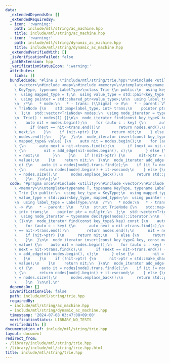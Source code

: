 ```yaml
---
data:
  _extendedDependsOn: []
  _extendedRequiredBy:
  - icon: ':warning:'
    path: include/mtl/string/ac_machine.hpp
    title: include/mtl/string/ac_machine.hpp
  - icon: ':warning:'
    path: include/mtl/string/dynamic_ac_machine.hpp
    title: include/mtl/string/dynamic_ac_machine.hpp
  _extendedVerifiedWith: []
  _isVerificationFailed: false
  _pathExtension: hpp
  _verificationStatusIcon: ':warning:'
  attributes:
    links: []
  bundledCode: "#line 2 \"include/mtl/string/trie.hpp\"\n#include <utility>\n#include\
    \ <vector>\n#include <map>\n#include <memory>\n\ntemplate<typename T, typename\
    \ KeyType, typename LabelType>\nclass Trie {\n public:\n  using key_type = KeyType;\n\
    \  using mapped_type = T;\n  using value_type = std::pair<key_type, mapped_type>;\n\
    \  using pointer = std::shared_ptr<value_type>;\n\n  using label_type = LabelType;\n\
    \n  /*\n   * node:\n   * - trans: (\\Sigma) -> V\n   * - parent: V\n   */\n  struct\
    \ TrieNode {\n    std::map<label_type, int> trans;\n    pointer ptr = nullptr;\n\
    \  };\n  std::vector<TrieNode> nodes;\n  using node_iterator = typename decltype(nodes)::iterator;\n\
    \n  Trie() : nodes(1) {}\n\n  node_iterator find(const key_type& key) const {\n\
    \    auto nit = nodes.begin();\n    for (auto c : key) {\n      auto next = nit->trans.find(c);\n\
    \      if (next == nit->trans.end())\n        return nodes.end();\n      nit =\
    \ next;\n    }\n    if (nit->ptr) {\n      return nit;\n    } else {\n      return\
    \ nodes.end();\n    }\n  }\n\n  node_iterator insert(const key_type& key, const\
    \ mapped_type& value) {\n    auto nit = nodes.begin();\n    for (auto c : key)\
    \ {\n      auto next = nit->trans.find(c);\n      if (next == nit->trans.end())\
    \ {\n        nit = add_edge(nit-nodes.begin(), c);\n      } else {\n        nit\
    \ = next;\n      }\n    }\n    if (!nit->ptr) {\n      nit->ptr = std::make_shared<value_type>(key,\
    \ value);\n    }\n    return nit;\n  }\n\n  node_iterator add_edge(int node, label_type\
    \ c) {\n    auto it = nodes[node].trans.find(c);\n    if (it != nodes[node].trans.end())\
    \ {\n      return nodes[node].begin() + it->second;\n    } else {\n      nodes[node].trans[c]\
    \ = nodes.size();\n      nodes.emplace_back();\n      return std::prev(nodes.end());\n\
    \    }\n  }\n\n};\n"
  code: "#pragma once\n#include <utility>\n#include <vector>\n#include <map>\n#include\
    \ <memory>\n\ntemplate<typename T, typename KeyType, typename LabelType>\nclass\
    \ Trie {\n public:\n  using key_type = KeyType;\n  using mapped_type = T;\n  using\
    \ value_type = std::pair<key_type, mapped_type>;\n  using pointer = std::shared_ptr<value_type>;\n\
    \n  using label_type = LabelType;\n\n  /*\n   * node:\n   * - trans: (\\Sigma)\
    \ -> V\n   * - parent: V\n   */\n  struct TrieNode {\n    std::map<label_type,\
    \ int> trans;\n    pointer ptr = nullptr;\n  };\n  std::vector<TrieNode> nodes;\n\
    \  using node_iterator = typename decltype(nodes)::iterator;\n\n  Trie() : nodes(1)\
    \ {}\n\n  node_iterator find(const key_type& key) const {\n    auto nit = nodes.begin();\n\
    \    for (auto c : key) {\n      auto next = nit->trans.find(c);\n      if (next\
    \ == nit->trans.end())\n        return nodes.end();\n      nit = next;\n    }\n\
    \    if (nit->ptr) {\n      return nit;\n    } else {\n      return nodes.end();\n\
    \    }\n  }\n\n  node_iterator insert(const key_type& key, const mapped_type&\
    \ value) {\n    auto nit = nodes.begin();\n    for (auto c : key) {\n      auto\
    \ next = nit->trans.find(c);\n      if (next == nit->trans.end()) {\n        nit\
    \ = add_edge(nit-nodes.begin(), c);\n      } else {\n        nit = next;\n   \
    \   }\n    }\n    if (!nit->ptr) {\n      nit->ptr = std::make_shared<value_type>(key,\
    \ value);\n    }\n    return nit;\n  }\n\n  node_iterator add_edge(int node, label_type\
    \ c) {\n    auto it = nodes[node].trans.find(c);\n    if (it != nodes[node].trans.end())\
    \ {\n      return nodes[node].begin() + it->second;\n    } else {\n      nodes[node].trans[c]\
    \ = nodes.size();\n      nodes.emplace_back();\n      return std::prev(nodes.end());\n\
    \    }\n  }\n\n};\n"
  dependsOn: []
  isVerificationFile: false
  path: include/mtl/string/trie.hpp
  requiredBy:
  - include/mtl/string/ac_machine.hpp
  - include/mtl/string/dynamic_ac_machine.hpp
  timestamp: '2024-07-08 03:47:08+09:00'
  verificationStatus: LIBRARY_NO_TESTS
  verifiedWith: []
documentation_of: include/mtl/string/trie.hpp
layout: document
redirect_from:
- /library/include/mtl/string/trie.hpp
- /library/include/mtl/string/trie.hpp.html
title: include/mtl/string/trie.hpp
---
```


